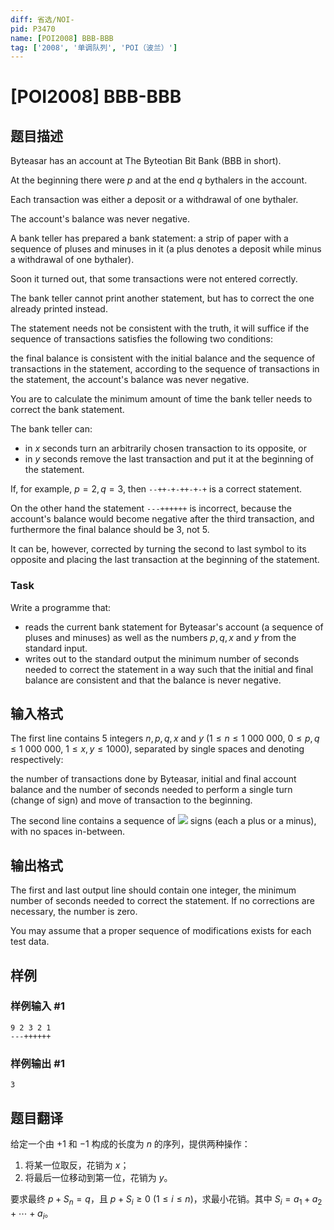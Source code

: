 ```yaml
---
diff: 省选/NOI-
pid: P3470
name: [POI2008] BBB-BBB
tag: ['2008', '单调队列', 'POI（波兰）']
---
```

# [POI2008] BBB-BBB
## 题目描述

Byteasar has an account at The Byteotian Bit Bank (BBB in short).

At the beginning there were $p$ and at the end $q$ bythalers in the account.

Each transaction was either a deposit or a withdrawal of one bythaler.

The account's balance was never negative.

A bank teller has prepared a bank statement: a strip of paper with a sequence of pluses and minuses in it   (a plus denotes a deposit while minus a withdrawal of one bythaler).

Soon it turned out, that some transactions were not entered correctly.

The bank teller cannot print another statement, but has to correct the   one already printed instead.

The statement needs not be consistent with the truth, it will suffice if the sequence of transactions satisfies the following two conditions:

the final balance is consistent with the initial balance and the sequence of transactions in the statement, according to the sequence of transactions in the statement, the account's balance was never negative.

You are to calculate the minimum amount of time the bank teller needs to   correct the bank statement.

The bank teller can:

- in $x$ seconds turn an arbitrarily chosen transaction to its opposite, or 
- in $y$ seconds remove the last transaction and put it at the beginning of the statement.

If, for example, $p=2,q=3$, then `--++-+-++-+-+` is a correct   statement.

On the other hand the statement `---++++++` is incorrect, because the account's balance would become negative after the third transaction, and furthermore the final balance should be 3, not 5.

It can be, however, corrected by turning the second to last symbol to its opposite and placing the last transaction at the beginning of the statement.

### Task

Write a programme that:

- reads the current bank statement for Byteasar's account (a sequence of pluses and minuses) as well as the numbers $p,q,x$ and $y$ from the standard input.
- writes out to the standard output the minimum number of seconds needed to correct the statement in a way such that the initial and final balance are consistent and that the balance is never negative.

## 输入格式

The first line contains 5 integers $n,p,q,x$ and $y\ (1\le n\le 1\ 000\ 000$, $0\le p,q\le 1\ 000\ 000$, $1\le x,y\le 1000$), separated by single spaces and denoting respectively:

the number of transactions done by Byteasar, initial and final account     balance and the number of seconds needed to perform a single turn     (change of sign) and move of transaction to the beginning.

The second line contains a sequence of ![](http://main.edu.pl/images/OI15/bbb-en-tex.18.png) signs (each a plus     or a minus), with no spaces in-between.

## 输出格式

The first and last output line should contain one integer,     the minimum number of seconds needed to correct the statement. If no     corrections are necessary, the number is zero.

You may assume that a proper sequence of modifications exists for each     test data.

## 样例

### 样例输入 #1
```
9 2 3 2 1
---++++++

```
### 样例输出 #1
```
3

```
## 题目翻译

给定一个由 $+1$ 和 $-1$ 构成的长度为 $n$ 的序列，提供两种操作：

1. 将某一位取反，花销为 $x$；
2. 将最后一位移动到第一位，花销为 $y$。

要求最终 $p+S_n=q$，且 $p+S_i≥0\ (1≤i≤n)$，求最小花销。其中 $S_i=a_1+a_2+\cdots+a_i$。
